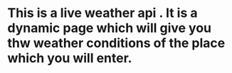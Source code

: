 # This is a live weather api . It is a dynamic page which will give you thw weather conditions of the place which you will enter.

